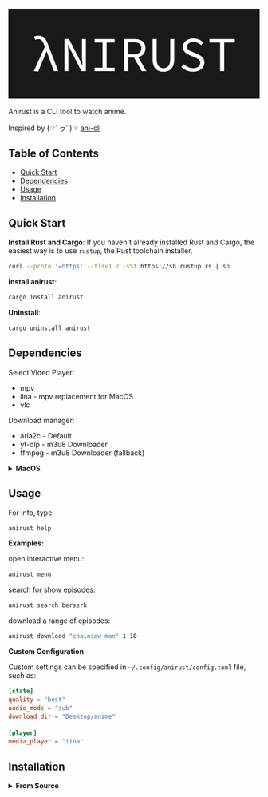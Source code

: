 <p align="center">
  <img
    src="anirust.png"
    alt="anirust">
</p>

Anirust is a CLI tool to watch anime.

Inspired by (☞ﾟヮﾟ)☞ <a href="https://github.com/pystardust/ani-cli">ani-cli</a>

## Table of Contents
- [Quick Start](#quick-start)
- [Dependencies](#dependencies)
- [Usage](#usage)
- [Installation](#installation)
## Quick Start
**Install Rust and Cargo**:
If you haven't already installed Rust and Cargo, the easiest way is to use `rustup`, the Rust toolchain installer.

```sh
curl --proto '=https' --tlsv1.2 -sSf https://sh.rustup.rs | sh
```
**Install anirust**:
```sh
cargo install anirust
```

**Uninstall**:
```sh
cargo uninstall anirust
```

## Dependencies
Select Video Player:
- mpv
- iina - mpv replacement for MacOS
- vlc

Download manager:
- aria2c - Default
- yt-dlp - m3u8 Downloader
- ffmpeg - m3u8 Downloader (fallback)

<details><summary><b>MacOS</b></summary>

*To install (with Homebrew) the dependencies required on Mac OS, you can run:*

```sh
brew install aria2 ffmpeg git yt-dlp && \
brew install --cask iina
```
*Why iina and not mpv? Drop-in replacement for mpv for MacOS. Integrates well with OSX UI. Excellent support for M1. Open Source.*
</details>

## Usage
For info, type:
```sh
anirust help
```

**Examples:**

open interactive menu:
```sh
anirust menu
```
search for show episodes:
```sh
anirust search berserk
```
download a range of episodes:
```sh
anirust download "chainsaw man" 1 10
```

**Custom Configuration**

Custom settings can be specified in `~/.config/anirust/config.toml` file, such as:
```toml
[state]
quality = "best"
audio_mode = "sub"
download_dir = "Desktop/anime"

[player]
media_player = "iina"
```

## Installation
<details><summary><b>From Source</b></summary>

1. **Clone the Repository**:
   Use `git` to clone the repository:

   ```sh
   git clone https://github.com/personalshiva/anirust.git
   ```

2. **Navigate to the Project Directory**:

   ```bash
   cd anirust
   ```

3. **Build and Install the Project**:
   You can build and install the project using Cargo. To install the binary to a location in your `PATH` (`~/.cargo/bin/`), you can use:

   ```sh
   cargo install --path .
   ```

   Note: The `--path .` argument tells Cargo to install the crate in the current directory.
</details>
